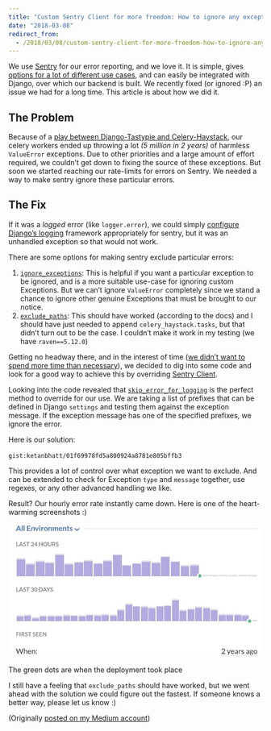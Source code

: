 ```yaml
---
title: "Custom Sentry Client for more freedom: How to ignore any exception you want"
date: "2018-03-08"
redirect_from:
  - /2018/03/08/custom-sentry-client-for-more-freedom-how-to-ignore-any-exception-you-want/
---
```


We use [Sentry](https://sentry.io/welcome/) for our error reporting, and we love it. It is simple, gives [options for a lot of different use cases](https://docs.sentry.io/clients/python/advanced/#client-arguments), and can easily be integrated with Django, over which our backend is built. We recently fixed (or ignored :P) an issue we had for a long time. This article is about how we did it.

## The Problem

Because of a [play between Django-Tastypie and Celery-Haystack](https://github.com/django-haystack/celery-haystack/blob/ca590126dd1836d3b1f03e9b9264d02161142e38/celery_haystack/tasks.py#L117), our celery workers ended up throwing a lot _(5 million in 2 years)_ of harmless `ValueError` exceptions. Due to other priorities and a large amount of effort required, we couldn’t get down to fixing the source of these exceptions. But soon we started reaching our rate-limits for errors on Sentry. We needed a way to make sentry ignore these particular errors.

## The Fix

If it was a _logged_ error (like `logger.error`), we could simply [configure Django’s logging](https://docs.sentry.io/clients/python/integrations/django/#integration-with-logging) framework appropriately for sentry, but it was an unhandled exception so that would not work.

There are some options for making sentry exclude particular errors:

1. [`ignore_exceptions`](https://docs.sentry.io/clients/python/advanced/#client-arguments): This is helpful if you want a particular exception to be ignored, and is a more suitable use-case for ignoring custom Exceptions. But we can’t ignore `ValueError` completely since we stand a chance to ignore other genuine Exceptions that must be brought to our notice.
2. [`exclude_paths`](https://docs.sentry.io/clients/python/advanced/#client-arguments): This should have worked (according to the docs) and I should have just needed to append `celery_haystack.tasks`, but that didn’t turn out to be the case. I couldn’t make it work in my testing (we have `raven==5.12.0`)

Getting no headway there, and in the interest of time ([we didn’t want to spend more time than necessary](https://medium.com/squad-engineering/how-we-built-an-engineering-culture-of-doing-more-with-less-a0a053be8e30)), we decided to dig into some code and look for a good way to achieve this by overriding [Sentry Client](https://docs.sentry.io/clients/python/integrations/django/#additional-settings).

Looking into the code revealed that [`skip_error_for_logging`](https://github.com/getsentry/raven-python/blob/f579e6809b01d27da5fe515d8572b497c98b4b43/raven/base.py#L357) is the perfect method to override for our use. We are taking a list of prefixes that can be defined in Django `settings` and testing them against the exception message. If the exception message has one of the specified prefixes, we ignore the error.

Here is our solution:

`gist:ketanbhatt/01f69978fd5a800924a8781e805bffb3`

This provides a lot of control over what exception we want to exclude. And can be extended to check for Exception `type` and `message` together, use regexes, or any other advanced handling we like.

Result? Our hourly error rate instantly came down. Here is one of the heart-warming screenshots :)

![Graph displaying reduced error count](./images/error-graph.jpeg)

The green dots are when the deployment took place

I still have a feeling that `exclude_paths` should have worked, but we went ahead with the solution we could figure out the fastest. If someone knows a better way, please let us know :)

(Originally [posted on my Medium account](https://medium.com/squad-engineering/custom-sentry-client-for-more-freedom-how-to-ignore-any-exception-you-want-e56d36bd515f))
